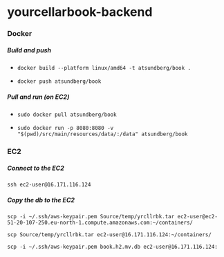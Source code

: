 # yourcellarbook-backend

### Docker

##### Build and push

- `docker build --platform linux/amd64 -t atsundberg/book .`

- `docker push atsundberg/book`

##### Pull and run (on EC2)

- `sudo docker pull atsundberg/book`

- `sudo docker run -p 8080:8080 -v "$(pwd)/src/main/resources/data/:/data" atsundberg/book`

### EC2

##### Connect to the EC2

`ssh ec2-user@16.171.116.124`

##### Copy the db to the EC2

`scp -i ~/.ssh/aws-keypair.pem Source/temp/yrcllrbk.tar ec2-user@ec2-51-20-107-250.eu-north-1.compute.amazonaws.com:~/containers/`

`scp Source/temp/yrcllrbk.tar ec2-user@16.171.116.124:~/containers/`

`scp -i ~/.ssh/aws-keypair.pem book.h2.mv.db ec2-user@16.171.116.124:`